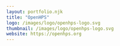 ```yaml
---
layout: portfolio.njk
title: "OpenHPS"
logo: /images/logo/openhps-logo.svg
thumbnail: /images/logo/openhps-logo.svg
website: https://openhps.org
---
```


